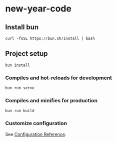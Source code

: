 # new-year-code

## Install bun

```
curl -fsSL https://bun.sh/install | bash
```

## Project setup

```
bun install
```

### Compiles and hot-reloads for development

```
bun run serve
```

### Compiles and minifies for production

```
bun run build
```

### Customize configuration

See [Configuration Reference](https://cli.vuejs.org/config/).
